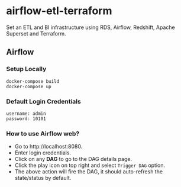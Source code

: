 # airflow-etl-terraform

Set an ETL and BI infrastructure using RDS, Airflow, Redshift, Apache Superset and Terraform.

## Airflow

### Setup Locally

```
docker-compose build
docker-compose up
```

### Default Login Credentials

```
username: admin
password: 10101
```

### How to use Airflow web?

- Go to http://localhost:8080.
- Enter login credentials.
- Click on any **DAG** to go to the DAG details page.
- Click the play icon on top right and select `Trigger DAG` option.
- The above action will fire the DAG, it should auto-refresh the state/status by default.
